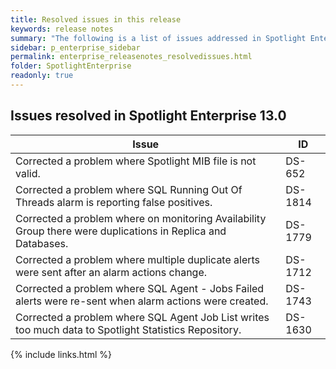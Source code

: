 ```yaml
---
title: Resolved issues in this release
keywords: release notes
summary: "The following is a list of issues addressed in Spotlight Enterprise 13.0"
sidebar: p_enterprise_sidebar
permalink: enterprise_releasenotes_resolvedissues.html
folder: SpotlightEnterprise
readonly: true
---
```




## Issues resolved in Spotlight Enterprise 13.0

Issue | ID
------|---
Corrected a problem where Spotlight MIB file is not valid. | DS-652
Corrected a problem where SQL Running Out Of Threads alarm is reporting false positives. | DS-1814
Corrected a problem where on monitoring Availability Group there were duplications in Replica and Databases. | DS-1779
Corrected a problem where multiple duplicate alerts were sent after an alarm actions change. | DS-1712
Corrected a problem where SQL Agent - Jobs Failed alerts were re-sent when alarm actions were created. | DS-1743
Corrected a problem where SQL Agent Job List writes too much data to Spotlight Statistics Repository. | DS-1630


{% include links.html %}
